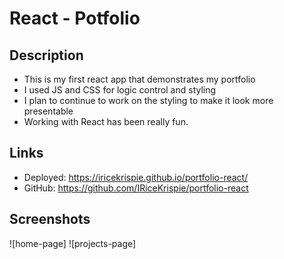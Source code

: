 # React - Potfolio
## Description
* This is my first react app that demonstrates my portfolio
* I used JS and CSS for logic control and styling
* I plan to continue to work on the styling to make it look more presentable
* Working with React has been really fun.
## Links
* Deployed: https://iricekrispie.github.io/portfolio-react/
* GitHub: https://github.com/IRiceKrispie/portfolio-react

## Screenshots
![home-page]
![projects-page]
